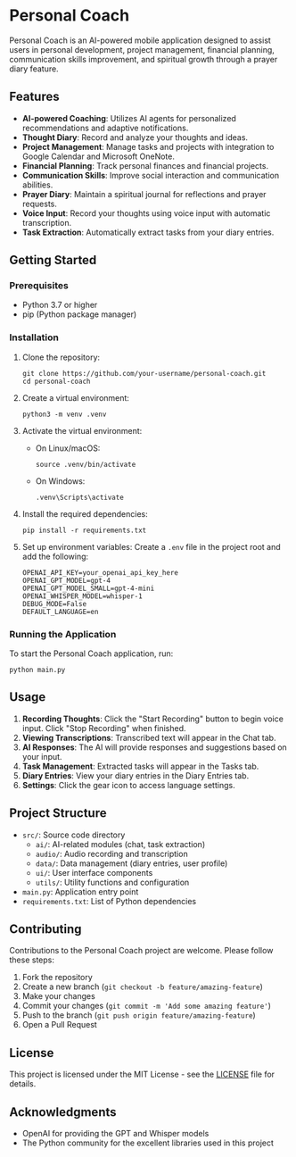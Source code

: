 # Personal Coach

Personal Coach is an AI-powered mobile application designed to assist users in personal development, project management, financial planning, communication skills improvement, and spiritual growth through a prayer diary feature.

## Features

- **AI-powered Coaching**: Utilizes AI agents for personalized recommendations and adaptive notifications.
- **Thought Diary**: Record and analyze your thoughts and ideas.
- **Project Management**: Manage tasks and projects with integration to Google Calendar and Microsoft OneNote.
- **Financial Planning**: Track personal finances and financial projects.
- **Communication Skills**: Improve social interaction and communication abilities.
- **Prayer Diary**: Maintain a spiritual journal for reflections and prayer requests.
- **Voice Input**: Record your thoughts using voice input with automatic transcription.
- **Task Extraction**: Automatically extract tasks from your diary entries.

## Getting Started

### Prerequisites

- Python 3.7 or higher
- pip (Python package manager)

### Installation

1. Clone the repository:
   ```
   git clone https://github.com/your-username/personal-coach.git
   cd personal-coach
   ```

2. Create a virtual environment:
   ```
   python3 -m venv .venv
   ```

3. Activate the virtual environment:
   - On Linux/macOS:
     ```
     source .venv/bin/activate
     ```
   - On Windows:
     ```
     .venv\Scripts\activate
     ```

4. Install the required dependencies:
   ```
   pip install -r requirements.txt
   ```

5. Set up environment variables:
   Create a `.env` file in the project root and add the following:
   ```
   OPENAI_API_KEY=your_openai_api_key_here
   OPENAI_GPT_MODEL=gpt-4
   OPENAI_GPT_MODEL_SMALL=gpt-4-mini
   OPENAI_WHISPER_MODEL=whisper-1
   DEBUG_MODE=False
   DEFAULT_LANGUAGE=en
   ```

### Running the Application

To start the Personal Coach application, run:

```
python main.py
```

## Usage

1. **Recording Thoughts**: Click the "Start Recording" button to begin voice input. Click "Stop Recording" when finished.
2. **Viewing Transcriptions**: Transcribed text will appear in the Chat tab.
3. **AI Responses**: The AI will provide responses and suggestions based on your input.
4. **Task Management**: Extracted tasks will appear in the Tasks tab.
5. **Diary Entries**: View your diary entries in the Diary Entries tab.
6. **Settings**: Click the gear icon to access language settings.

## Project Structure

- `src/`: Source code directory
  - `ai/`: AI-related modules (chat, task extraction)
  - `audio/`: Audio recording and transcription
  - `data/`: Data management (diary entries, user profile)
  - `ui/`: User interface components
  - `utils/`: Utility functions and configuration
- `main.py`: Application entry point
- `requirements.txt`: List of Python dependencies

## Contributing

Contributions to the Personal Coach project are welcome. Please follow these steps:

1. Fork the repository
2. Create a new branch (`git checkout -b feature/amazing-feature`)
3. Make your changes
4. Commit your changes (`git commit -m 'Add some amazing feature'`)
5. Push to the branch (`git push origin feature/amazing-feature`)
6. Open a Pull Request

## License

This project is licensed under the MIT License - see the [LICENSE](LICENSE) file for details.

## Acknowledgments

- OpenAI for providing the GPT and Whisper models
- The Python community for the excellent libraries used in this project